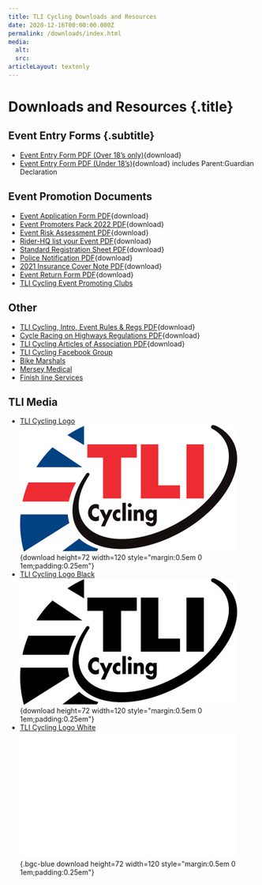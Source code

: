 ```yaml
---
title: TLI Cycling Downloads and Resources
date: 2020-12-16T00:00:00.000Z
permalink: /downloads/index.html
media:
  alt:
  src:
articleLayout: textonly
---
```


# Downloads and Resources {.title}

## Event Entry Forms {.subtitle}

* [Event Entry Form PDF (Over 18’s only)](/u/TLICycling_Event-Entry-Form-Over-18s-only.pdf){download}
* [Event Entry Form PDF (Under 18’s)](/u/TLICycling_Under-18-Event-Entry-Form-includes-ParentGuardian-Declaration.pdf){download} includes Parent:Guardian Declaration

## Event Promotion Documents

* [Event Application Form PDF](/u/TLICycling_Event-Application-Form.pdf){download}
* [Event Promoters Pack 2022 PDF](/u/TLICycling_Event-Promoters-Pack-2022.pdf){download}
* [Event Risk Assessment PDF](/u/TLICycling_Risk-Assessment.pdf){download}
* [Rider-HQ list your Event PDF](/u/TLICycling_Rider-HQ-list-a-Event.pdf){download}
* [Standard Registration Sheet PDF](/u/TLICycling_Standard-Registration-Sheet.pdf){download}
* [Police Notification PDF](/u/TLICycling_Police-Notification-2021.pdf){download}
* [2021 Insurance Cover Note PDF](/u/TLICycling_2021-TWIMC-Letter-TLI-Cycling.pdf){download}
* [Event Return Form PDF](/u/TTLICycling_Event-Retuns-Form.pdf){download}
* [TLI Cycling Event Promoting Clubs](/organising-clubs-teams/)

## Other

* [TLI Cycling, Intro, Event Rules & Regs PDF](/u/TLICycling_Event-Rules-Regs-2020.pdf){download}
* [Cycle Racing on Highways Regulations PDF](/u/TLICycling_Cycle-Racing-on-Highways-Regulations.pdf){download}
* [TLI Cycling Articles of Association PDF](/u/TLICycling_Articles-of-Association-2017.pdf){download}
* [TLI Cycling Facebook Group](https://www.facebook.com/groups/tlinwmids)
* [Bike Marshals](https://www.bikemarshals.org/)
* [Mersey Medical](https://www.merseymedical.co.uk/)
* [Finish line Services](/finish-line-services/)

## TLI Media
* [TLI Cycling Logo](/assets/img/tlicycling-logo.svg) ![TLI Cycling Logo](/assets/img/tlicycling-logo.svg){download height=72 width=120 style="margin:0.5em 0 1em;padding:0.25em"}
* [TLI Cycling Logo Black](/assets/img/tlicycling-logo-black.svg) ![TLI Cycling Logo Black](/assets/img/tlicycling-logo-black.svg){download height=72 width=120 style="margin:0.5em 0 1em;padding:0.25em"}
* [TLI Cycling Logo White](/assets/img/tlicycling-logo-white.svg) ![TLI Cycling Logo White](/assets/img/tlicycling-logo-white.svg){.bgc-blue download height=72 width=120 style="margin:0.5em 0 1em;padding:0.25em"}

